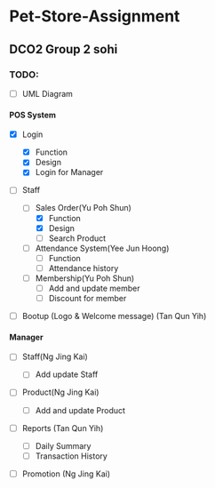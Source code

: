 # Pet-Store-Assignment
## DCO2 Group 2 sohi

### TODO:

- [ ] UML Diagram

#### POS System
- [x] Login
  - [x] Function
  - [x] Design
  - [x] Login for Manager
- [ ] Staff
  - [ ] Sales Order(Yu Poh Shun)
    - [x] Function
    - [x] Design
    - [ ] Search Product
  - [ ] Attendance System(Yee Jun Hoong)
    - [ ] Function
    - [ ] Attendance history
  - [ ] Membership(Yu Poh Shun)
    - [ ] Add and update member
    - [ ] Discount for member
- [ ] Bootup (Logo & Welcome message) (Tan Qun Yih)


#### Manager
- [ ] Staff(Ng Jing Kai)
  - [ ] Add update Staff 
- [ ] Product(Ng Jing Kai)
  - [ ] Add and update Product
- [ ] Reports (Tan Qun Yih)
  - [ ] Daily Summary
  - [ ] Transaction History
- [ ] Promotion (Ng Jing Kai)
  
